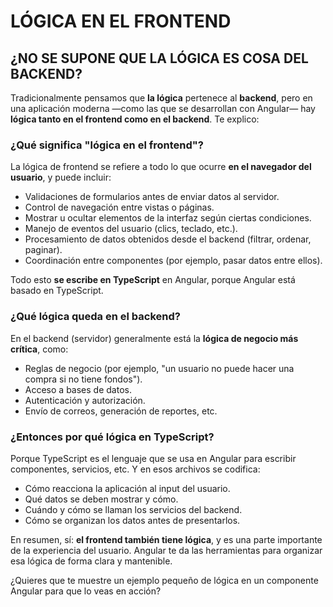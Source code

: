 


# LÓGICA EN EL FRONTEND

## ¿NO SE SUPONE QUE LA LÓGICA ES COSA DEL BACKEND?
Tradicionalmente pensamos que **la lógica** pertenece al **backend**, pero en una aplicación moderna —como las que se desarrollan con Angular— hay **lógica tanto en el frontend como en el backend**. Te explico:

### ¿Qué significa "lógica en el frontend"?

La lógica de frontend se refiere a todo lo que ocurre **en el navegador del usuario**, y puede incluir:

* Validaciones de formularios antes de enviar datos al servidor.
* Control de navegación entre vistas o páginas.
* Mostrar u ocultar elementos de la interfaz según ciertas condiciones.
* Manejo de eventos del usuario (clics, teclado, etc.).
* Procesamiento de datos obtenidos desde el backend (filtrar, ordenar, paginar).
* Coordinación entre componentes (por ejemplo, pasar datos entre ellos).

Todo esto **se escribe en TypeScript** en Angular, porque Angular está basado en TypeScript.

### ¿Qué lógica queda en el backend?

En el backend (servidor) generalmente está la **lógica de negocio más crítica**, como:

* Reglas de negocio (por ejemplo, "un usuario no puede hacer una compra si no tiene fondos").
* Acceso a bases de datos.
* Autenticación y autorización.
* Envío de correos, generación de reportes, etc.

### ¿Entonces por qué lógica en TypeScript?

Porque TypeScript es el lenguaje que se usa en Angular para escribir componentes, servicios, etc. Y en esos archivos se codifica:

* Cómo reacciona la aplicación al input del usuario.
* Qué datos se deben mostrar y cómo.
* Cuándo y cómo se llaman los servicios del backend.
* Cómo se organizan los datos antes de presentarlos.

En resumen, sí: **el frontend también tiene lógica**, y es una parte importante de la experiencia del usuario. Angular te da las herramientas para organizar esa lógica de forma clara y mantenible.

¿Quieres que te muestre un ejemplo pequeño de lógica en un componente Angular para que lo veas en acción?
